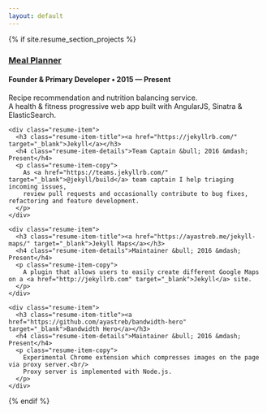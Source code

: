 ```yaml
---
layout: default
---
```


<div class="wrapper">
  {% if site.resume_section_projects %}
  <!-- begin Projects -->
  <section class="content-section">
    <div class="resume-item">
      <h3 class="resume-item-title"><a href="https://meal-planner.org" target="_blank">Meal Planner</a></h3>
      <h4 class="resume-item-details">Founder & Primary Developer &bull; 2015 &mdash; Present</h4>
      <p class="resume-item-copy">
        Recipe recommendation and nutrition balancing service.<br/>
        A health & fitness progressive web app built with AngularJS, Sinatra & ElasticSearch.
      </p>
    </div>

    <div class="resume-item">
      <h3 class="resume-item-title"><a href="https://jekyllrb.com/" target="_blank">Jekyll</a></h3>
      <h4 class="resume-item-details">Team Captain &bull; 2016 &mdash; Present</h4>
      <p class="resume-item-copy">
        As <a href="https://teams.jekyllrb.com/" target="_blank">@jekyll/build</a> team captain I help triaging incoming issues,
        review pull requests and occasionally contribute to bug fixes, refactoring and feature development.
      </p>
    </div>

    <div class="resume-item">
      <h3 class="resume-item-title"><a href="https://ayastreb.me/jekyll-maps/" target="_blank">Jekyll Maps</a></h3>
      <h4 class="resume-item-details">Maintainer &bull; 2016 &mdash; Present</h4>
      <p class="resume-item-copy">
        A plugin that allows users to easily create different Google Maps on a <a href="http://jekyllrb.com" target="_blank">Jekyll</a> site.
      </p>
    </div>

    <div class="resume-item">
      <h3 class="resume-item-title"><a href="https://github.com/ayastreb/bandwidth-hero" target="_blank">Bandwidth Hero</a></h3>
      <h4 class="resume-item-details">Maintainer &bull; 2016 &mdash; Present</h4>
      <p class="resume-item-copy">
        Experimental Chrome extension which compresses images on the page via proxy server.<br/>
        Proxy server is implemented with Node.js.
      </p>
    </div>
  </section>
  <!-- end Projects -->
  {% endif %}
</div>
